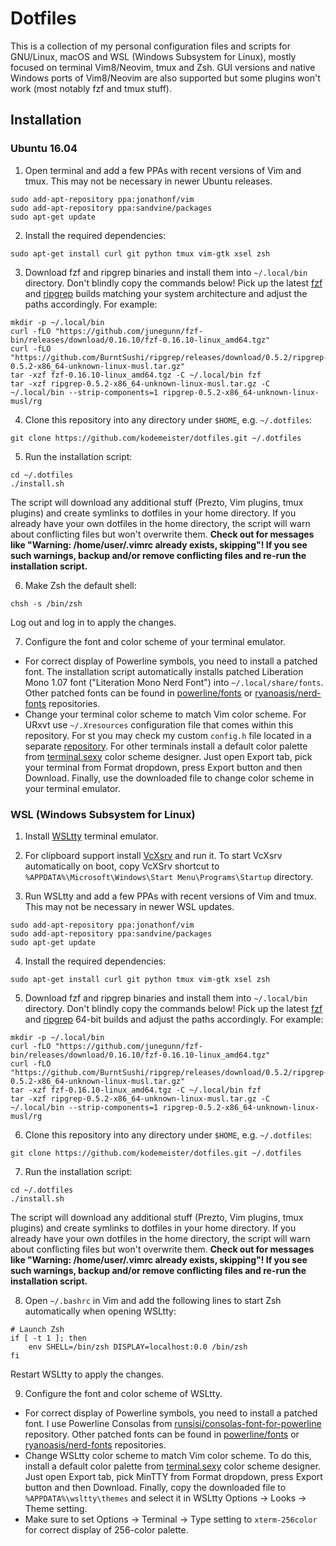 # Dotfiles

This is a collection of my personal configuration files and scripts for GNU/Linux, macOS and WSL (Windows Subsystem for Linux), mostly focused on terminal Vim8/Neovim, tmux and Zsh. GUI versions and native Windows ports of Vim8/Neovim are also supported but some plugins won't work (most notably fzf and tmux stuff).

## Installation

### Ubuntu 16.04

1. Open terminal and add a few PPAs with recent versions of Vim and tmux. This may not be necessary in newer Ubuntu releases.
```
sudo add-apt-repository ppa:jonathonf/vim
sudo add-apt-repository ppa:sandvine/packages
sudo apt-get update
```

2. Install the required dependencies:
```
sudo apt-get install curl git python tmux vim-gtk xsel zsh
```

3. Download fzf and ripgrep binaries and install them into `~/.local/bin` directory. Don't blindly copy the commands below! Pick up the latest [fzf](https://github.com/junegunn/fzf-bin/releases) and [ripgrep](https://github.com/BurntSushi/ripgrep/releases) builds matching your system architecture and adjust the paths accordingly. For example:
```
mkdir -p ~/.local/bin
curl -fLO "https://github.com/junegunn/fzf-bin/releases/download/0.16.10/fzf-0.16.10-linux_amd64.tgz"
curl -fLO "https://github.com/BurntSushi/ripgrep/releases/download/0.5.2/ripgrep-0.5.2-x86_64-unknown-linux-musl.tar.gz"
tar -xzf fzf-0.16.10-linux_amd64.tgz -C ~/.local/bin fzf
tar -xzf ripgrep-0.5.2-x86_64-unknown-linux-musl.tar.gz -C ~/.local/bin --strip-components=1 ripgrep-0.5.2-x86_64-unknown-linux-musl/rg
```

4. Clone this repository into any directory under `$HOME`, e.g. `~/.dotfiles`:
```
git clone https://github.com/kodemeister/dotfiles.git ~/.dotfiles
```

5. Run the installation script:
```
cd ~/.dotfiles
./install.sh
```
The script will download any additional stuff (Prezto, Vim plugins, tmux plugins) and create symlinks to dotfiles in your home directory. If you already have your own dotfiles in the home directory, the script will warn about conflicting files but won't overwrite them. **Check out for messages like "Warning: /home/user/.vimrc already exists, skipping"! If you see such warnings, backup and/or remove conflicting files and re-run the installation script.**

6. Make Zsh the default shell:
```
chsh -s /bin/zsh
```
Log out and log in to apply the changes.

7. Configure the font and color scheme of your terminal emulator.
* For correct display of Powerline symbols, you need to install a patched font. The installation script automatically installs patched Liberation Mono 1.07 font ("Literation Mono Nerd Font") into `~/.local/share/fonts`. Other patched fonts can be found in [powerline/fonts](https://github.com/powerline/fonts) or [ryanoasis/nerd-fonts](https://github.com/ryanoasis/nerd-fonts) repositories.
* Change your terminal color scheme to match Vim color scheme. For URxvt use `~/.Xresources` configuration file that comes within this repository. For st you may check my custom `config.h` file located in a separate [repository](https://github.com/kodemeister/st). For other terminals install a default color palette from [terminal.sexy](http://terminal.sexy) color scheme designer. Just open Export tab, pick your terminal from Format dropdown, press Export button and then Download. Finally, use the downloaded file to change color scheme in your terminal emulator.

### WSL (Windows Subsystem for Linux)

1. Install [WSLtty](https://github.com/mintty/wsltty/releases) terminal emulator.

2. For clipboard support install [VcXsrv](https://sourceforge.net/projects/vcxsrv) and run it. To start VcXsrv automatically on boot, copy VcXSrv shortcut to `%APPDATA%\Microsoft\Windows\Start Menu\Programs\Startup` directory.

3. Run WSLtty and add a few PPAs with recent versions of Vim and tmux. This may not be necessary in newer WSL updates.
```
sudo add-apt-repository ppa:jonathonf/vim
sudo add-apt-repository ppa:sandvine/packages
sudo apt-get update
```

4. Install the required dependencies:
```
sudo apt-get install curl git python tmux vim-gtk xsel zsh
```

5. Download fzf and ripgrep binaries and install them into `~/.local/bin` directory. Don't blindly copy the commands below! Pick up the latest [fzf](https://github.com/junegunn/fzf-bin/releases) and [ripgrep](https://github.com/BurntSushi/ripgrep/releases) 64-bit builds and adjust the paths accordingly. For example:
```
mkdir -p ~/.local/bin
curl -fLO "https://github.com/junegunn/fzf-bin/releases/download/0.16.10/fzf-0.16.10-linux_amd64.tgz"
curl -fLO "https://github.com/BurntSushi/ripgrep/releases/download/0.5.2/ripgrep-0.5.2-x86_64-unknown-linux-musl.tar.gz"
tar -xzf fzf-0.16.10-linux_amd64.tgz -C ~/.local/bin fzf
tar -xzf ripgrep-0.5.2-x86_64-unknown-linux-musl.tar.gz -C ~/.local/bin --strip-components=1 ripgrep-0.5.2-x86_64-unknown-linux-musl/rg
```

6. Clone this repository into any directory under `$HOME`, e.g. `~/.dotfiles`:
```
git clone https://github.com/kodemeister/dotfiles.git ~/.dotfiles
```

7. Run the installation script:
```
cd ~/.dotfiles
./install.sh
```
The script will download any additional stuff (Prezto, Vim plugins, tmux plugins) and create symlinks to dotfiles in your home directory. If you already have your own dotfiles in the home directory, the script will warn about conflicting files but won't overwrite them. **Check out for messages like "Warning: /home/user/.vimrc already exists, skipping"! If you see such warnings, backup and/or remove conflicting files and re-run the installation script.**

8. Open `~/.bashrc` in Vim and add the following lines to start Zsh automatically when opening WSLtty:
```
# Launch Zsh
if [ -t 1 ]; then
    env SHELL=/bin/zsh DISPLAY=localhost:0.0 /bin/zsh
fi
```
Restart WSLtty to apply the changes.

9. Configure the font and color scheme of WSLtty.
* For correct display of Powerline symbols, you need to install a patched font. I use Powerline Consolas from [runsisi/consolas-font-for-powerline](https://github.com/runsisi/consolas-font-for-powerline) repository. Other patched fonts can be found in [powerline/fonts](https://github.com/powerline/fonts) or [ryanoasis/nerd-fonts](https://github.com/ryanoasis/nerd-fonts) repositories.
* Change WSLtty color scheme to match Vim color scheme. To do this, install a default color palette from [terminal.sexy](http://terminal.sexy) color scheme designer. Just open Export tab, pick MinTTY from Format dropdown, press Export button and then Download. Finally, copy the downloaded file to `%APPDATA%\wsltty\themes` and select it in WSLtty Options -> Looks -> Theme setting.
* Make sure to set Options -> Terminal -> Type setting to `xterm-256color` for correct display of 256-color palette.
